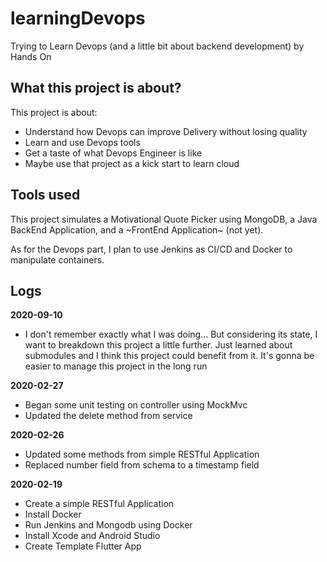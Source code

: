 # learningDevops
Trying to Learn Devops (and a little bit about backend development) by Hands On

## What this project is about?
This project is about:
 - Understand how Devops can improve Delivery without losing quality
 - Learn and use Devops tools
 - Get a taste of what Devops Engineer is like
 - Maybe use that project as a kick start to learn cloud

## Tools used
This project simulates a Motivational Quote Picker using MongoDB, a Java BackEnd Application, and a ~FrontEnd Application~ (not yet).

As for the Devops part, I plan to use Jenkins as CI/CD and Docker to manipulate containers.

## Logs
**2020-09-10**
 - I don't remember exactly what I was doing...
   But considering its state, I want to breakdown this project a little further. Just learned about submodules and I think this project could benefit from it. It's gonna be easier to manage this project in the long run

**2020-02-27**
 - Began some unit testing on controller using MockMvc
 - Updated the delete method from service

**2020-02-26**
 - Updated some methods from simple RESTful Application
 - Replaced number field from schema to a timestamp field

**2020-02-19**
 - Create a simple RESTful Application
 - Install Docker
 - Run Jenkins and Mongodb using Docker
 - Install Xcode and Android Studio
 - Create Template Flutter App

